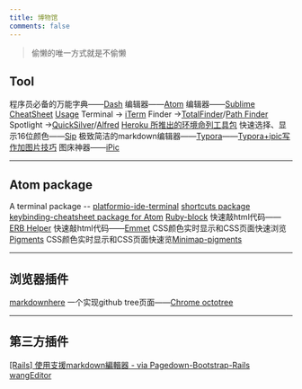 ```yaml
---
title: 博物馆
comments: false
---
```


<blockquote class="blockquote-center">偷懒的唯一方式就是不偷懒</blockquote>

## Tool

程序员必备的万能字典——[Dash](https://kapeli.com/dash)
编辑器——[Atom](https://atom.io/)
编辑器——[Sublime](https://www.sublimetext.com/)
[CheatSheet](https://www.grandtotal.biz/CheatSheet/)
[Usage](https://mediaatelier.com/Usage/?lang=en)
Terminal → [iTerm](https://www.iterm2.com/)
Finder →[TotalFinder](http://totalfinder.binaryage.com)/[Path Finder](http://www.cocoatech.com/pathfinder)
Spotlight →[QuickSilver](https://qsapp.com/)/[Alfred](https://www.alfredapp.com/)
[Heroku 所推出的环境命列工具包](https://toolbelt.heroku.com/)
快速选择、显示16位颜色——[Sip](http://sipapp.io/)
极致简洁的markdown编辑器——[Typora](https://typora.io/)——[Typora+ipic写作加图片技巧](https://sspai.com/post/36275)
图床神器——[iPic](https://toolinbox.net/iPic/)

***

## Atom package

A terminal package -- [platformio-ide-terminal](https://atom.io/packages/platformio-ide-terminal)
[shortcuts package](https://atom.io/packages/atom-shortcuts)
[keybinding-cheatsheet package for Atom](https://atom.io/packages/keybinding-cheatsheet)
[Ruby-block](https://atom.io/packages/ruby-block)
快速敲html代码——[ERB Helper](https://atom.io/packages/erb-helper)
快速敲html代码——[Emmet](https://atom.io/packages/emmet)
CSS颜色实时显示和CSS页面快速浏览[Pigments](https://atom.io/packages/pigments)
CSS颜色实时显示和CSS页面快速览[Minimap-pigments](https://atom.io/packages/minimap-pigments)

***

## 浏览器插件
[markdownhere](http://qianpm.com/reference/markdown-here/)
一个实现github tree页面——[Chrome octotree](https://chrome.google.com/webstore/detail/octotree/bkhaagjahfmjljalopjnoealnfndnagc/related?hl=en-US)

***

## 第三方插件
[[Rails] 使用支援markdown編輯器 - via Pagedown-Bootstrap-Rails](http://georgiowan.logdown.com/notes/313366/rails-supports-markdown-editor-via-pagedown-bootstrap-rails)
[wangEditor](http://www.wangeditor.com/)
